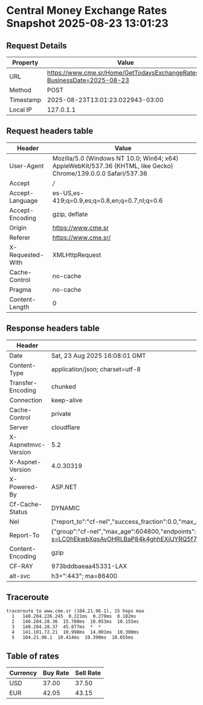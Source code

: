 # Central Money Exchange Rates Snapshot 2025-08-23 13:01:23
## Request Details

| Property | Value |
|----------|-------|
| URL | https://www.cme.sr/Home/GetTodaysExchangeRates/?BusinessDate=2025-08-23 |
| Method | POST |
| Timestamp | 2025-08-23T13:01:23.022943-03:00 |
| Local IP | 127.0.1.1 |
    
## Request headers table

| Header | Value |
|--------|-------|
| User-Agent | Mozilla/5.0 (Windows NT 10.0; Win64; x64) AppleWebKit/537.36 (KHTML, like Gecko) Chrome/139.0.0.0 Safari/537.36 |
| Accept | */* |
| Accept-Language | es-US,es-419;q=0.9,es;q=0.8,en;q=0.7,nl;q=0.6 |
| Accept-Encoding | gzip, deflate |
| Origin | https://www.cme.sr |
| Referer | https://www.cme.sr/ |
| X-Requested-With | XMLHttpRequest |
| Cache-Control | no-cache |
| Pragma | no-cache |
| Content-Length | 0 |

    
## Response headers table
| Header | Value |
|--------|-------|
| Date | Sat, 23 Aug 2025 16:08:01 GMT |
| Content-Type | application/json; charset=utf-8 |
| Transfer-Encoding | chunked |
| Connection | keep-alive |
| Cache-Control | private |
| Server | cloudflare |
| X-Aspnetmvc-Version | 5.2 |
| X-Aspnet-Version | 4.0.30319 |
| X-Powered-By | ASP.NET |
| Cf-Cache-Status | DYNAMIC |
| Nel | {"report_to":"cf-nel","success_fraction":0.0,"max_age":604800} |
| Report-To | {"group":"cf-nel","max_age":604800,"endpoints":[{"url":"https://a.nel.cloudflare.com/report/v4?s=LC0hEkwbXqsAvOHRLBaP84k4ghhEXiUYRQ5f74rIXAJjgeO4aW7QtMmAgXHiafRAHEZcR4Tt6Ys6ocr1qAzjGjRA94Ugs1tE"}]} |
| Content-Encoding | gzip |
| CF-RAY | 973bddbaeaa45331-LAX |
| alt-svc | h3=":443"; ma=86400 |

## Traceroute 

```
traceroute to www.cme.sr (104.21.96.1), 15 hops max
  1   140.204.226.245  0.221ms  0.270ms  0.182ms 
  2   140.204.28.36  15.708ms  10.053ms  10.155ms 
  3   140.204.28.37  45.877ms  *  * 
  4   141.101.72.21  10.998ms  14.001ms  10.300ms 
  5   104.21.96.1  10.414ms  10.390ms  10.655ms 

```

## Table of rates

| Currency | Buy Rate | Sell Rate |
|----------|----------|-----------|
| USD | 37.00 | 37.50 |
| EUR | 42.05 | 43.15 |
